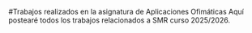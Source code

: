 #Trabajos realizados en la asignatura de Aplicaciones Ofimáticas
Aquí postearé todos los trabajos relacionados a SMR curso 2025/2026.

